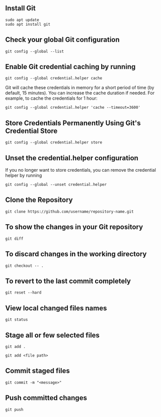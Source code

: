 ## Install Git

    sudo apt update
    sudo apt install git

## Check your global Git configuration

    git config --global --list

## Enable Git credential caching by running

    git config --global credential.helper cache

Git will cache these credentials in memory for a short period of time (by default, 15 minutes). You can increase the cache duration if needed. For example, to cache the credentials for 1 hour:

    git config --global credential.helper 'cache --timeout=3600'

## Store Credentials Permanently Using Git's Credential Store

    git config --global credential.helper store

## Unset the credential.helper configuration
If you no longer want to store credentials, you can remove the credential helper by running

    git config --global --unset credential.helper

## Clone the Repository

    git clone https://github.com/username/repository-name.git


## To show the changes in your Git repository

    git diff

## To discard changes in the working directory

    git checkout -- .

## To revert to the last commit completely

    git reset --hard

## View local changed files names

    git status

## Stage all or few selected files
```
git add .
```

```
git add <file path>
```

## Commit staged files

```
git commit -m "<message>"
```

## Push committed changes

```
git push
```
